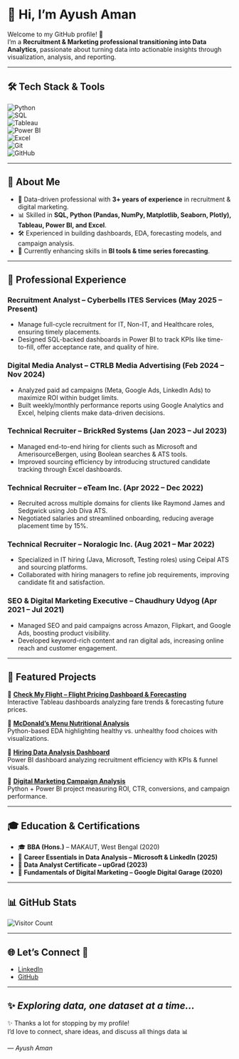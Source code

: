 # 👋 Hi, I’m Ayush Aman  

Welcome to my GitHub profile! 🚀  
I’m a **Recruitment & Marketing professional transitioning into Data Analytics**, passionate about turning data into actionable insights through visualization, analysis, and reporting.  

---

## 🛠️ Tech Stack & Tools  

![Python](https://img.shields.io/badge/Python-3776AB?style=for-the-badge&logo=python&logoColor=white)  
![SQL](https://img.shields.io/badge/SQL-336791?style=for-the-badge&logo=postgresql&logoColor=white)  
![Tableau](https://img.shields.io/badge/Tableau-E97627?style=for-the-badge&logo=tableau&logoColor=white)  
![Power BI](https://img.shields.io/badge/Power_BI-F2C811?style=for-the-badge&logo=powerbi&logoColor=black)  
![Excel](https://img.shields.io/badge/Excel-217346?style=for-the-badge&logo=microsoft-excel&logoColor=white)  
![Git](https://img.shields.io/badge/Git-F05032?style=for-the-badge&logo=git&logoColor=white)  
![GitHub](https://img.shields.io/badge/GitHub-181717?style=for-the-badge&logo=github&logoColor=white)  

---

## 📌 About Me  
- 🔎 Data-driven professional with **3+ years of experience** in recruitment & digital marketing.  
- 📊 Skilled in **SQL, Python (Pandas, NumPy, Matplotlib, Seaborn, Plotly), Tableau, Power BI, and Excel**.  
- 🛠️ Experienced in building dashboards, EDA, forecasting models, and campaign analysis.  
- 🌱 Currently enhancing skills in **BI tools & time series forecasting**.  

---

## 💼 Professional Experience  

### Recruitment Analyst – Cyberbells ITES Services (May 2025 – Present)  
- Manage full-cycle recruitment for IT, Non-IT, and Healthcare roles, ensuring timely placements.  
- Designed SQL-backed dashboards in Power BI to track KPIs like time-to-fill, offer acceptance rate, and quality of hire.  

### Digital Media Analyst – CTRLB Media Advertising (Feb 2024 – Nov 2024)  
- Analyzed paid ad campaigns (Meta, Google Ads, LinkedIn Ads) to maximize ROI within budget limits.  
- Built weekly/monthly performance reports using Google Analytics and Excel, helping clients make data-driven decisions.  

### Technical Recruiter – BrickRed Systems (Jan 2023 – Jul 2023)  
- Managed end-to-end hiring for clients such as Microsoft and AmerisourceBergen, using Boolean searches & ATS tools.  
- Improved sourcing efficiency by introducing structured candidate tracking through Excel dashboards.  

### Technical Recruiter – eTeam Inc. (Apr 2022 – Dec 2022)  
- Recruited across multiple domains for clients like Raymond James and Sedgwick using Job Diva ATS.  
- Negotiated salaries and streamlined onboarding, reducing average placement time by 15%.  

### Technical Recruiter – Noralogic Inc. (Aug 2021 – Mar 2022)  
- Specialized in IT hiring (Java, Microsoft, Testing roles) using Ceipal ATS and sourcing platforms.  
- Collaborated with hiring managers to refine job requirements, improving candidate fit and satisfaction.  

### SEO & Digital Marketing Executive – Chaudhury Udyog (Apr 2021 – Jul 2021)  
- Managed SEO and paid campaigns across Amazon, Flipkart, and Google Ads, boosting product visibility.  
- Developed keyword-rich content and ran digital ads, increasing online reach and customer engagement.  

---

## 📂 Featured Projects  

🔹 **[Check My Flight – Flight Pricing Dashboard & Forecasting](https://github.com/Ayushama/AeroDataVisuals)**  
Interactive Tableau dashboards analyzing fare trends & forecasting future prices.  

🔹 **[McDonald’s Menu Nutritional Analysis](https://github.com/Ayushama/McDonalds_Menu_Nutritional_Analysis)**  
Python-based EDA highlighting healthy vs. unhealthy food choices with visualizations.  

🔹 **[Hiring Data Analysis Dashboard]([https://github.com/Ayushama/Hiring-Data-Analysis](https://github.com/Ayushama/Hiring-Data-Analysis-Dashboard))**  
Power BI dashboard analyzing recruitment efficiency with KPIs & funnel visuals.  

🔹 **[Digital Marketing Campaign Analysis]([https://github.com/Ayushama/Marketing-Campaign-Analysis](https://github.com/Ayushama/Digital-Marketing-Campaign-Analysis))**  
Python + Power BI project measuring ROI, CTR, conversions, and campaign performance.  

---

## 🎓 Education & Certifications  
- 🎓 **BBA (Hons.)** – MAKAUT, West Bengal (2020)  
- 📜 **Career Essentials in Data Analysis – Microsoft & LinkedIn (2025)**  
- 📜 **Data Analyst Certificate – upGrad (2023)**  
- 📜 **Fundamentals of Digital Marketing – Google Digital Garage (2020)**  

---

## 📊 GitHub Stats  

![Visitor Count](https://komarev.com/ghpvc/?username=Ayushama&color=blue)  

---

## 🌐 Let’s Connect 🚀
- [LinkedIn](https://www.linkedin.com/in/ayush-aman-039817161)  
- [GitHub](https://github.com/Ayushama)  

---
✨ *Exploring data, one dataset at a time…*  
----
✨ Thanks a lot for stopping by my profile!  
I’d love to connect, share ideas, and discuss all things data 📊   

— *Ayush Aman*

